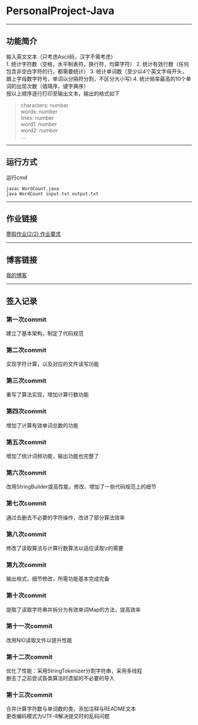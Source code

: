 ﻿# PersonalProject-Java


----------


## 功能简介
输入英文文本（只考虑Ascii码，汉字不需考虑）
 <br>1. 统计字符数（空格，水平制表符，换行符，均算字符）
 2. 统计有效行数（任何包含非空白字符的行，都需要统计）
 3. 统计单词数（至少以4个英文字母开头，跟上字母数字符号，单词以分隔符分割，不区分大小写)
 4. 统计频率最高的10个单词的出现次数（值降序，键字典序）
<br> 按以上顺序逐行打印至输出文本，输出的格式如下

> characters: number <br>
words: number <br>
lines: number <br>
word1: number <br>
word2: number <br>
... 


----------


## 运行方式
运行cmd

    javac WordCount.java
    java WordCount input.txt output.txt


----------


## 作业链接
[寒假作业(2/2) 作业要求](https://edu.cnblogs.com/campus/fzu/2021SpringSoftwareEngineeringPractice/homework/11740)


----------


## 博客链接
[我的博客](https://www.cnblogs.com/railgunSE/)


----------


## 签入记录
### 第一次commit
建立了基本架构，制定了代码规范
### 第二次commit
实现字符计算，以及对应的文件读写功能
### 第三次commit
重写了算法实现，增加计算行数功能
### 第四次commit
增加了计算有效单词总数的功能
### 第五次commit
增加了统计词频功能，输出功能也完整了
### 第六次commit
改用StringBuilder提高性能，修改、增加了一些代码规范上的细节
### 第七次commit
通过去删去不必要的字符操作，改进了部分算法效率
### 第八次commit
修改了读取算法与计算行数算法以适应读取\r的需要
### 第九次commit
输出格式，细节修改，所需功能基本完成完备
### 第十次commit
提取了读取字符串并拆分为有效单词Map的方法，提高效率
### 第十一次commit
改用NIO读取文件以提升性能
### 第十二次commit
优化了性能：采用StringTokenizer分割字符串，采用多线程<br>删去了之前尝试各类算法时遗留的不必要的导入
### 第十三次commit
合并计算字符数与单词数的类，添加注释与README文本<br>更改编码模式为UTF-8解决提交时的乱码问题




